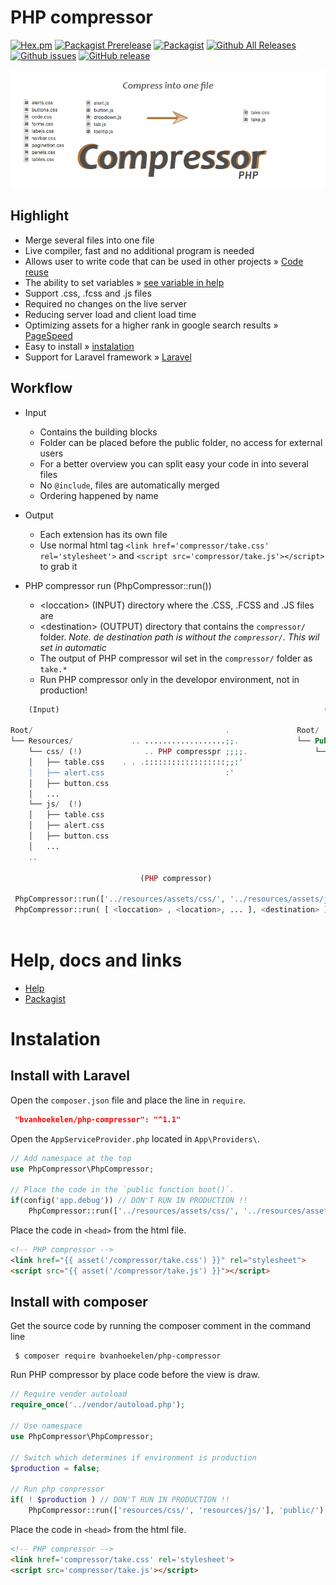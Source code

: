 

# PHP compressor
[![Hex.pm](https://img.shields.io/hexpm/l/plug.svg?maxAge=2592000&style=flat-square)](https://github.com/bvanhoekelen/php-compressor/blob/master/LICENSE)
[![Packagist Prerelease](https://img.shields.io/packagist/vpre/bvanhoekelen/php-compressor.svg?maxAge=2592000&style=flat-square)](https://packagist.org/packages/bvanhoekelen/php-compressor)
[![Packagist](https://img.shields.io/packagist/dt/bvanhoekelen/php-compressor.svg?maxAge=2592000&style=flat-square)](https://packagist.org/packages/bvanhoekelen/php-compressor)
[![Github All Releases](https://img.shields.io/github/downloads/bvanhoekelen/php-compressor/totlal.svg?maxAge=2592000&style=flat-square)](https://github.com/bvanhoekelen/php-compressor)
[![Github issues](https://img.shields.io/github/issues/bvanhoekelen/php-compressor.svg?maxAge=2592000&style=flat-square)](https://github.com/bvanhoekelen/php-compressor/issues)
[![GitHub release](https://img.shields.io/github/release/bvanhoekelen/php-compressor.svg?maxAge=2592000&style=flat-square)](https://github.com/bvanhoekelen/php-compressor)

<p align="center"><img src="/assets/banner.png" alt="php-compressor" /></p>

## Highlight
- Merge several files into one file
- Live compiler, fast and no additional program is needed
- Allows user to write code that can be used in other projects » [Code reuse](https://en.wikipedia.org/wiki/Code_reuse)
- The ability to set variables » [see variable in help](https://github.com/bvanhoekelen/php-compressor/wiki)
- Support .css, .fcss and .js files
- Required no changes on the live server
- Reducing server load and client load time
- Optimizing assets for a higher rank in google search results » [PageSpeed](https://developers.google.com/speed/pagespeed/)
- Easy to install » [instalation](#instalation)
- Support for Laravel framework » [Laravel](https://laravel.com)

## Workflow
- Input
    - Contains the building blocks
    - Folder can be placed before the public folder, no access for external users
    - For a better overview you can split easy your code in into several files
    - No `@include`, files are automatically merged
    - Ordering happened by name
    
- Output
    - Each extension has its own file
    - Use normal html tag `<link href='compressor/take.css' rel='stylesheet'>` and `<script src='compressor/take.js'></script>` to grab it
    
- PHP compressor run (PhpCompressor::run())
    - &lt;loccation&gt; (INPUT) directory where the .CSS, .FCSS and .JS files are
    - &lt;destination&gt; (OUTPUT) directory that contains the `compressor/` folder. _Note. de destination *path* is without the `compressor/`. This wil set in automatic_
    - The output of PHP compressor wil set in the `compressor/` folder as `take.*`
    - Run PHP compressor only in the developor environment, not in production!
   
```php
    (Input)                                                           (Output)
    
Root/                                           .               Root/
└── Resources/             .. ..................;;.             └── Public/ (!)
    └── css/ (!)              .. PHP compresspr ;;;;.               └── compressor/ (static)
    │   ├── table.css    . . .::::::::::::::::::;;:'                   ├── take.css
    │   ├── alert.css                           :'                     └── take.js
    │   ├── button.css
    │   ...
    └── js/  (!)
    │   ├── table.css
    │   ├── alert.css
    │   ├── button.css
    │   ...
    ..

                             (PHP compressor)
 
 PhpCompressor::run(['../resources/assets/css/', '../resources/assets/js/']);
 PhpCompressor::run( [ <loccation> , <location>, ... ], <destination> ); // explanation!
    
```

# Help, docs and links
- [Help](https://github.com/bvanhoekelen/php-compressor/wiki)
- [Packagist](https://packagist.org/packages/bvanhoekelen/php-compressor)

# Instalation

## Install with Laravel
Open the `composer.json` file and place the line in `require`.
```json
 "bvanhoekelen/php-compressor": "^1.1"
```

Open the `AppServiceProvider.php` located in `App\Providers\`.
```php
// Add namespace at the top
use PhpCompressor\PhpCompressor;

// Place the code in the `public function boot()`.
if(config('app.debug')) // DON'T RUN IN PRODUCTION !!
    PhpCompressor::run(['../resources/assets/css/', '../resources/assets/js/']);
```

Place the code in `<head>` from the html file.
```html
<!-- PHP compressor -->
<link href="{{ asset('/compressor/take.css') }}" rel="stylesheet">
<script src="{{ asset('/compressor/take.js') }}"></script>
```

## Install with composer
Get the source code by running the composer comment in the command line 
```{r, engine='bash', count_lines}
 $ composer require bvanhoekelen/php-compressor
```

Run PHP compressor by place code before the view is draw.
```php
// Require vender autoload
require_once('../vendor/autoload.php');

// Use namespace
use PhpCompressor\PhpCompressor;

// Switch which determines if environment is production
$production = false;

// Run php conpressor
if( ! $production ) // DON'T RUN IN PRODUCTION !!
    PhpCompressor::run(['resources/css/', 'resources/js/'], 'public/');
```

Place the code in `<head>` from the html file.
```html
<!-- PHP compressor -->
<link href='compressor/take.css' rel='stylesheet'>
<script src='compressor/take.js'></script>
```


